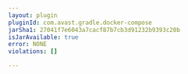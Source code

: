 ```yaml
---
layout: plugin
pluginId: com.avast.gradle.docker-compose
jarSha1: 27041f7e6043a7cacf87b7cb3d91232b9393c20b
isJarAvailable: true
error: NONE
violations: []

---
```

